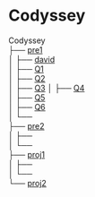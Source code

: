 # Codyssey 

Codyssey  
├── [pre1](./pre1/)  
│   ├── [david](./pre1/david/)  
│   ├── [Q1](./pre1/q11/)  
│   ├── [Q2](./pre1/q12/)  
│   ├── [Q3](./pre1/q13/)
│   ├── [Q4](./pre1/q14/)  
│   ├── [Q5](./pre1/q15/)  
│   ├── [Q6](./pre1/q16/)  
│   └──  
├── [pre2](./pre2/)  
│   ├──  
│   └──  
├── [proj1](./proj1/)  
│   ├──   
│   └──   
└── [proj2](./proj2)